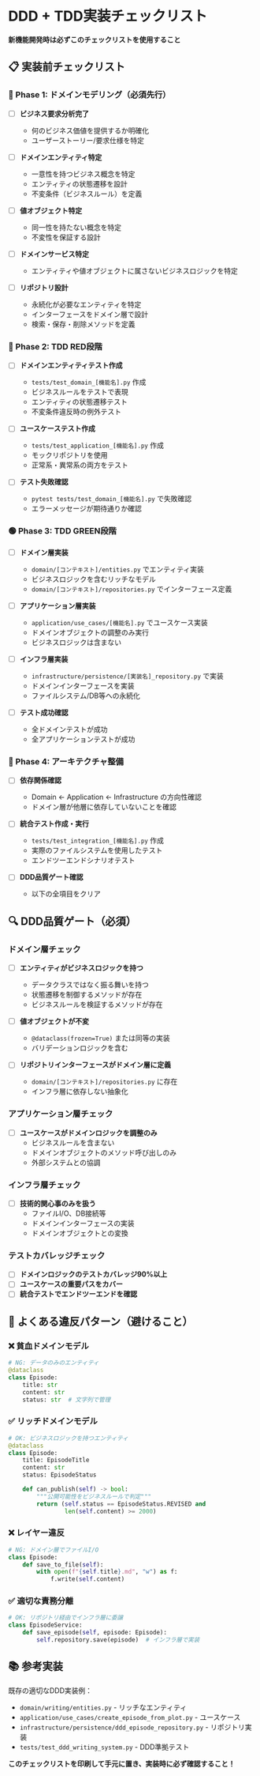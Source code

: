 # DDD + TDD実装チェックリスト

**新機能開発時は必ずこのチェックリストを使用すること**

## 📋 実装前チェックリスト

### 🧠 Phase 1: ドメインモデリング（必須先行）

- [ ] **ビジネス要求分析完了**
  - 何のビジネス価値を提供するか明確化
  - ユーザーストーリー/要求仕様を特定

- [ ] **ドメインエンティティ特定**
  - 一意性を持つビジネス概念を特定
  - エンティティの状態遷移を設計
  - 不変条件（ビジネスルール）を定義

- [ ] **値オブジェクト特定**
  - 同一性を持たない概念を特定
  - 不変性を保証する設計

- [ ] **ドメインサービス特定**
  - エンティティや値オブジェクトに属さないビジネスロジックを特定

- [ ] **リポジトリ設計**
  - 永続化が必要なエンティティを特定
  - インターフェースをドメイン層で設計
  - 検索・保存・削除メソッドを定義

### 🔴 Phase 2: TDD RED段階

- [ ] **ドメインエンティティテスト作成**
  - `tests/test_domain_[機能名].py` 作成
  - ビジネスルールをテストで表現
  - エンティティの状態遷移テスト
  - 不変条件違反時の例外テスト

- [ ] **ユースケーステスト作成**
  - `tests/test_application_[機能名].py` 作成
  - モックリポジトリを使用
  - 正常系・異常系の両方をテスト

- [ ] **テスト失敗確認**
  - `pytest tests/test_domain_[機能名].py` で失敗確認
  - エラーメッセージが期待通りか確認

### 🟢 Phase 3: TDD GREEN段階

- [ ] **ドメイン層実装**
  - `domain/[コンテキスト]/entities.py` でエンティティ実装
  - ビジネスロジックを含むリッチなモデル
  - `domain/[コンテキスト]/repositories.py` でインターフェース定義

- [ ] **アプリケーション層実装**
  - `application/use_cases/[機能名].py` でユースケース実装
  - ドメインオブジェクトの調整のみ実行
  - ビジネスロジックは含まない

- [ ] **インフラ層実装**
  - `infrastructure/persistence/[実装名]_repository.py` で実装
  - ドメインインターフェースを実装
  - ファイルシステム/DB等への永続化

- [ ] **テスト成功確認**
  - 全ドメインテストが成功
  - 全アプリケーションテストが成功

### 🔵 Phase 4: アーキテクチャ整備

- [ ] **依存関係確認**
  - Domain ← Application ← Infrastructure の方向性確認
  - ドメイン層が他層に依存していないことを確認

- [ ] **統合テスト作成・実行**
  - `tests/test_integration_[機能名].py` 作成
  - 実際のファイルシステムを使用したテスト
  - エンドツーエンドシナリオテスト

- [ ] **DDD品質ゲート確認**
  - 以下の全項目をクリア

## 🔍 DDD品質ゲート（必須）

### ドメイン層チェック
- [ ] **エンティティがビジネスロジックを持つ**
  - データクラスではなく振る舞いを持つ
  - 状態遷移を制御するメソッドが存在
  - ビジネスルールを検証するメソッドが存在

- [ ] **値オブジェクトが不変**
  - `@dataclass(frozen=True)` または同等の実装
  - バリデーションロジックを含む

- [ ] **リポジトリインターフェースがドメイン層に定義**
  - `domain/[コンテキスト]/repositories.py` に存在
  - インフラ層に依存しない抽象化

### アプリケーション層チェック
- [ ] **ユースケースがドメインロジックを調整のみ**
  - ビジネスルールを含まない
  - ドメインオブジェクトのメソッド呼び出しのみ
  - 外部システムとの協調

### インフラ層チェック
- [ ] **技術的関心事のみを扱う**
  - ファイルI/O、DB接続等
  - ドメインインターフェースの実装
  - ドメインオブジェクトとの変換

### テストカバレッジチェック
- [ ] **ドメインロジックのテストカバレッジ90%以上**
- [ ] **ユースケースの重要パスをカバー**
- [ ] **統合テストでエンドツーエンドを確認**

## 🚫 よくある違反パターン（避けること）

### ❌ 貧血ドメインモデル
```python
# NG: データのみのエンティティ
@dataclass
class Episode:
    title: str
    content: str
    status: str  # 文字列で管理
```

### ✅ リッチドメインモデル
```python
# OK: ビジネスロジックを持つエンティティ
@dataclass
class Episode:
    title: EpisodeTitle
    content: str
    status: EpisodeStatus

    def can_publish(self) -> bool:
        """公開可能性をビジネスルールで判定"""
        return (self.status == EpisodeStatus.REVISED and
                len(self.content) >= 2000)
```

### ❌ レイヤー違反
```python
# NG: ドメイン層でファイルI/O
class Episode:
    def save_to_file(self):
        with open(f"{self.title}.md", "w") as f:
            f.write(self.content)
```

### ✅ 適切な責務分離
```python
# OK: リポジトリ経由でインフラ層に委譲
class EpisodeService:
    def save_episode(self, episode: Episode):
        self.repository.save(episode)  # インフラ層で実装
```

## 📚 参考実装

既存の適切なDDD実装例：
- `domain/writing/entities.py` - リッチなエンティティ
- `application/use_cases/create_episode_from_plot.py` - ユースケース
- `infrastructure/persistence/ddd_episode_repository.py` - リポジトリ実装
- `tests/test_ddd_writing_system.py` - DDD準拠テスト

**このチェックリストを印刷して手元に置き、実装時に必ず確認すること！**
